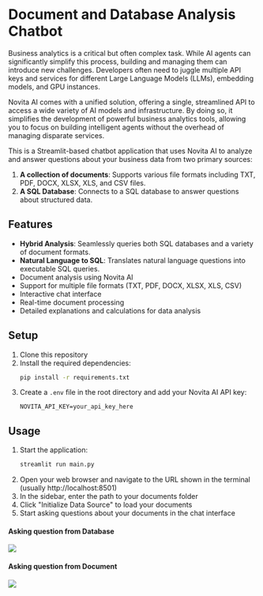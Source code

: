 # Document and Database Analysis Chatbot

Business analytics is a critical but often complex task. While AI agents can significantly simplify this process, building and managing them can introduce new challenges. Developers often need to juggle multiple API keys and services for different Large Language Models (LLMs), embedding models, and GPU instances.

Novita AI comes with a unified solution, offering a single, streamlined API to access a wide variety of AI models and infrastructure. By doing so, it simplifies the development of powerful business analytics tools, allowing you to focus on building intelligent agents without the overhead of managing disparate services.

This is a Streamlit-based chatbot application that uses Novita AI to analyze and answer questions about your business data from two primary sources:
1.  **A collection of documents**: Supports various file formats including TXT, PDF, DOCX, XLSX, XLS, and CSV files.
2.  **A SQL Database**: Connects to a SQL database to answer questions about structured data.


## Features

- **Hybrid Analysis**: Seamlessly queries both SQL databases and a variety of document formats.
- **Natural Language to SQL**: Translates natural language questions into executable SQL queries.
- Document analysis using Novita AI
- Support for multiple file formats (TXT, PDF, DOCX, XLSX, XLS, CSV)
- Interactive chat interface
- Real-time document processing
- Detailed explanations and calculations for data analysis

## Setup

1. Clone this repository
2. Install the required dependencies:
   ```bash
   pip install -r requirements.txt
   ```
3. Create a `.env` file in the root directory and add your Novita AI API key:
   ```
   NOVITA_API_KEY=your_api_key_here
   ```

## Usage

1. Start the application:
   ```bash
   streamlit run main.py
   ```
2. Open your web browser and navigate to the URL shown in the terminal (usually http://localhost:8501)
3. In the sidebar, enter the path to your documents folder
4. Click "Initialize Data Source" to load your documents
5. Start asking questions about your documents in the chat interface


#### Asking question from Database
![](https://cdn.hashnode.com/res/hashnode/image/upload/v1750271252726/3IQ7aZery.gif?auto=format)

#### Asking question from Document
![](https://cdn.hashnode.com/res/hashnode/image/upload/v1750271229283/Oa336cKx4.gif?auto=format)